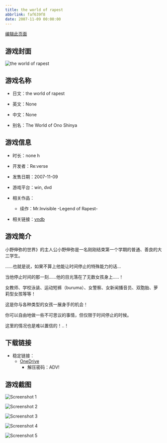 ```yaml
---
title: the world of rapest
abbrlink: faf639f8
date: 2007-11-09 00:00:00
---
```

[编辑此页面](https://github.com/ACG-3/ADV3-source/blob/main/source/_posts/games/the%20world%20of%20rapest.md)

## 游戏封面

![the world of rapest](https://pan.timero.xyz/onedrive/img_lib_001/the%20world%20of%20rapest_cover.avif)


## 游戏名称

- 日文：the world of rapest
- 英文：None
- 中文：None

- 别名：The World of Ono Shinya


## 游戏信息

- 时长：none h
- 开发者：Re:verse
- 发售日期：2007-11-09
- 游戏平台：win, dvd
- 相关作品：
   - 续作：Mr.Invisible -Legend of Rapest-

- 相关链接：[vndb](https://vndb.org/v4069)


## 游戏简介

小野伸弥的世界》的主人公小野伸弥是一名刚刚结束第一个学期的普通、善良的大三学生。

......也就是说，如果不算上他能让时间停止的特殊能力的话...


当他停止时间的那一刻......他的目光落在了无数女孩身上.....！

女教师、学校泳装、运动短裤（buruma）、女警察、女新闻播音员、双胞胎、萝莉型女孩等等！

这是你与各种类型的女孩一展身手的机会！

你可以自由地做一些不可思议的事情，但仅限于时间停止的时候。

这里的情况也是难以置信的！..！




## 下载链接

- 稳定链接：
    - [OneDrive](https://pan.timero.xyz/onedrive/adv_lib_001/the%20world%20of%20rapest)
        - 解压密码：ADV!



## 游戏截图


![Screenshot 1](https://pan.timero.xyz/onedrive/img_lib_001/the%20world%20of%20rapest_Screenshot_1.avif)

![Screenshot 2](https://pan.timero.xyz/onedrive/img_lib_001/the%20world%20of%20rapest_Screenshot_2.avif)

![Screenshot 3](https://pan.timero.xyz/onedrive/img_lib_001/the%20world%20of%20rapest_Screenshot_3.avif)

![Screenshot 4](https://pan.timero.xyz/onedrive/img_lib_001/the%20world%20of%20rapest_Screenshot_4.avif)

![Screenshot 5](https://pan.timero.xyz/onedrive/img_lib_001/the%20world%20of%20rapest_Screenshot_5.avif)

